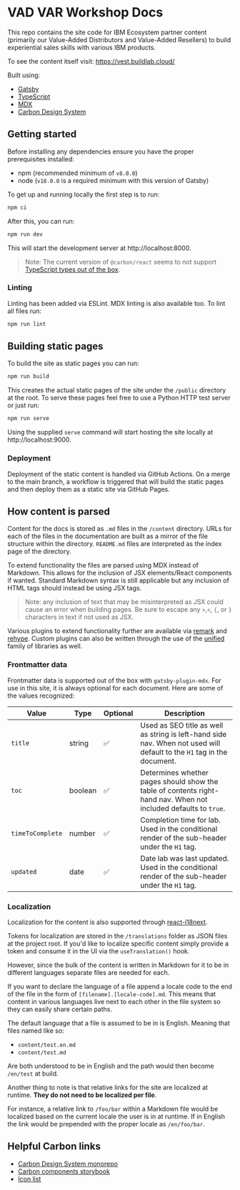 # VAD VAR Workshop Docs

This repo contains the site code for IBM Ecosystem partner content (primarily our Value-Added Distributors and Value-Added Resellers) to build experiential sales skills with various IBM products.

To see the content itself visit: https://vest.buildlab.cloud/

Built using:

- [Gatsby](https://www.gatsbyjs.com/docs/)
- [TypeScript](https://www.typescriptlang.org/docs/)
- [MDX](https://mdxjs.com/docs/)
- [Carbon Design System](https://carbondesignsystem.com/)

## Getting started

Before installing any dependencies ensure you have the proper prerequisites installed:

- npm (recommended minimum of `v8.0.0`)
- node (`v18.0.0` is a required minimum with this version of Gatsby)

To get up and running locally the first step is to run:

```bash
npm ci
```

After this, you can run:

```bash
npm run dev
```

This will start the development server at http://localhost:8000.

> Note: The current version of `@carbon/react` seems to not support [TypeScript types out of the box](https://github.com/carbon-design-system/carbon/discussions/10752).

### Linting

Linting has been added via ESLint. MDX linting is also available too. To lint all files run:

```bash
npm run lint
```

## Building static pages

To build the site as static pages you can run:

```bash
npm run build
```

This creates the actual static pages of the site under the `/public` directory at the root. To serve these pages feel free to use a Python HTTP test server or just run:

```bash
npm run serve
```

Using the supplied `serve` command will start hosting the site locally at http://localhost:9000.

### Deployment

Deployment of the static content is handled via GitHub Actions. On a merge to the main branch, a workflow is triggered that will build the static pages and then deploy them as a static site via GitHub Pages.

## How content is parsed

Content for the docs is stored as `.md` files in the `/content` directory. URLs for each of the files in the documentation are built as a mirror of the file structure within the directory. `README.md` files are interpreted as the index page of the directory.

To extend functionality the files are parsed using MDX instead of Markdown. This allows for the inclusion of JSX elements/React components if wanted. Standard Markdown syntax is still applicable but any inclusion of HTML tags should instead be using JSX tags.

> Note: any inclusion of text that may be misinterpreted as JSX could cause an error when building pages. Be sure to escape any `>`,`<`, `{`, or `}` characters in text if not used as JSX.

Various plugins to extend functionality further are available via [remark](https://github.com/remarkjs/remark/blob/main/doc/plugins.md#list-of-plugins) and [rehype](https://github.com/rehypejs/rehype/blob/main/doc/plugins.md#list-of-plugins). Custom plugins can also be written through the use of the [unified](https://unifiedjs.com/learn/) family of libraries as well.

### Frontmatter data

Frontmatter data is supported out of the box with `gatsby-plugin-mdx`. For use in this site, it is always optional for each document. Here are some of the values recognized:

| Value            | Type    | Optional | Description                                                                                                            |
| ---------------- | ------- | -------- | ---------------------------------------------------------------------------------------------------------------------- |
| `title`          | string  | ✅       | Used as SEO title as well as string is left-hand side nav. When not used will default to the `H1` tag in the document. |
| `toc`            | boolean | ✅       | Determines whether pages should show the table of contents right-hand nav. When not included defaults to `true`.       |
| `timeToComplete` | number  | ✅       | Completion time for lab. Used in the conditional render of the sub-header under the `H1` tag.                          |
| `updated`        | date    | ✅       | Date lab was last updated. Used in the conditional render of the sub-header under the `H1` tag.                        |

### Localization

Localization for the content is also supported through [react-i18next](https://www.npmjs.com/package/react-i18next).

Tokens for localization are stored in the `/translations` folder as JSON files at the project root. If you'd like to localize specific content simply provide a token and consume it in the UI via the `useTranslation()` hook.

However, since the bulk of the content is written in Markdown for it to be in different languages separate files are needed for each.

If you want to declare the language of a file append a locale code to the end of the file in the form of `[filename].[locale-code].md`. This means that content in various languages live next to each other in the file system so they can easily share certain paths.

The default language that a file is assumed to be in is English. Meaning that files named like so:

- `content/test.en.md`
- `content/test.md`

Are both understood to be in English and the path would then become `/en/test` at build.

Another thing to note is that relative links for the site are localized at runtime. **They do not need to be localized per file**.

For instance, a relative link to `/foo/bar` within a Markdown file would be localized based on the current locale the user is in at runtime. If in English the link would be prepended with the proper locale as `/en/foo/bar`.

## Helpful Carbon links

- [Carbon Design System monorepo](https://github.com/carbon-design-system/carbon)
- [Carbon components storybook](https://react.carbondesignsystem.com/)
- [Icon list](https://carbondesignsystem.com/guidelines/icons/library/)
